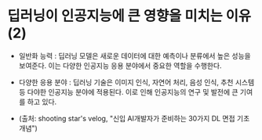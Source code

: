 # 딥러닝이 인공지능에 큰 영향을 미치는 이유(2)

- 일반화 능력 : 딥러닝 모델은 새로운 데이터에 대한 예측이나 분류에서 높은 성능을 보여준다. 이는 다양한 인공지능 응용 분야에서 중요한 역할을 수행한다.
- 다양한 응용 분야 : 딥러닝 기술은 이미지 인식, 자연어 처리, 음성 인식, 추천 시스템 등 다야한 인공지능 분야에 적용된다. 이로 인해 인공지능의 연구 및 발전에 큰 기여를 하고 있다.

- (출처: shooting star's velog, "신입 AI개발자가 준비하는 30가지 DL 면접 기초 개념")

